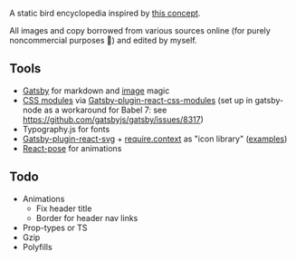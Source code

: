 A static bird encyclopedia inspired by [this concept](https://dribbble.com/shots/2595295-Birds-of-Paradise-Encyclopedia).

All images and copy borrowed from various sources online (for purely noncommercial purposes 🧐) and edited by myself.

## Tools

- [Gatsby](https://www.gatsbyjs.org/) for markdown and [image](https://www.gatsbyjs.org/packages/gatsby-plugin-sharp/) magic
- [CSS modules](https://glenmaddern.com/articles/css-modules) via [Gatsby-plugin-react-css-modules](https://github.com/gatsbyjs/gatsby/tree/master/packages/gatsby-plugin-react-css-modules) (set up in gatsby-node as a workaround for Babel 7: see https://github.com/gatsbyjs/gatsby/issues/8317)
- Typography.js for fonts
- [Gatsby-plugin-react-svg](https://www.npmjs.com/package/gatsby-plugin-react-svg) + [require.context](https://webpack.js.org/guides/dependency-management/#require-context) as "icon library" ([examples](https://stackoverflow.com/questions/45754739/how-to-import-an-entire-folder-of-svg-images-or-how-to-load-them-dynamically-i))
- [React-pose](https://popmotion.io/pose/api/posed/) for animations

## Todo

- Animations
  - Fix header title
  - Border for header nav links
- Prop-types or TS
- Gzip
- Polyfills
